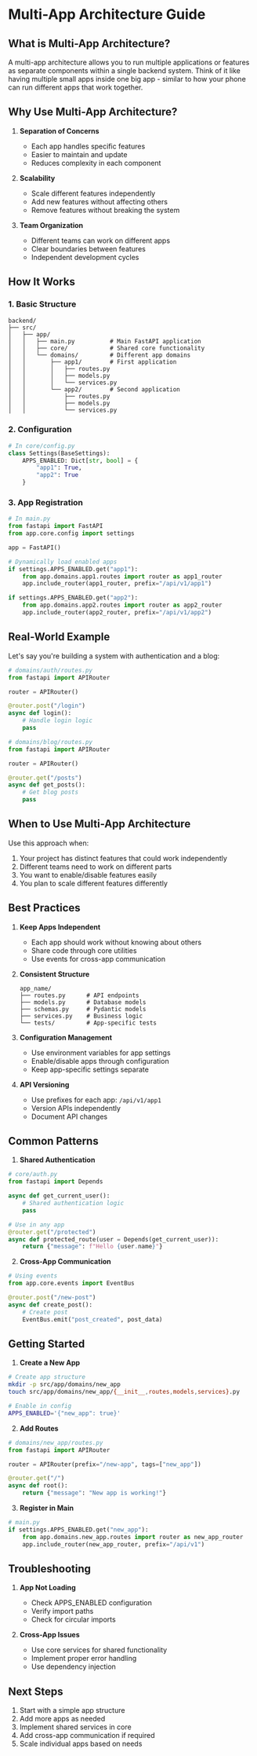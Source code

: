 # Multi-App Architecture Guide

## What is Multi-App Architecture?

A multi-app architecture allows you to run multiple applications or features as separate components within a single backend system. Think of it like having multiple small apps inside one big app - similar to how your phone can run different apps that work together.

## Why Use Multi-App Architecture?

1. **Separation of Concerns**
   - Each app handles specific features
   - Easier to maintain and update
   - Reduces complexity in each component

2. **Scalability**
   - Scale different features independently
   - Add new features without affecting others
   - Remove features without breaking the system

3. **Team Organization**
   - Different teams can work on different apps
   - Clear boundaries between features
   - Independent development cycles

## How It Works

### 1. Basic Structure
```
backend/
├── src/
│   ├── app/
│   │   ├── main.py          # Main FastAPI application
│   │   ├── core/            # Shared core functionality
│   │   └── domains/         # Different app domains
│   │       ├── app1/        # First application
│   │       │   ├── routes.py
│   │       │   ├── models.py
│   │       │   └── services.py
│   │       └── app2/        # Second application
│   │           ├── routes.py
│   │           ├── models.py
│   │           └── services.py
```

### 2. Configuration
```python
# In core/config.py
class Settings(BaseSettings):
    APPS_ENABLED: Dict[str, bool] = {
        "app1": True,
        "app2": True
    }
```

### 3. App Registration
```python
# In main.py
from fastapi import FastAPI
from app.core.config import settings

app = FastAPI()

# Dynamically load enabled apps
if settings.APPS_ENABLED.get("app1"):
    from app.domains.app1.routes import router as app1_router
    app.include_router(app1_router, prefix="/api/v1/app1")

if settings.APPS_ENABLED.get("app2"):
    from app.domains.app2.routes import router as app2_router
    app.include_router(app2_router, prefix="/api/v1/app2")
```

## Real-World Example

Let's say you're building a system with authentication and a blog:

```python
# domains/auth/routes.py
from fastapi import APIRouter

router = APIRouter()

@router.post("/login")
async def login():
    # Handle login logic
    pass

# domains/blog/routes.py
from fastapi import APIRouter

router = APIRouter()

@router.get("/posts")
async def get_posts():
    # Get blog posts
    pass
```

## When to Use Multi-App Architecture

Use this approach when:
1. Your project has distinct features that could work independently
2. Different teams need to work on different parts
3. You want to enable/disable features easily
4. You plan to scale different features differently

## Best Practices

1. **Keep Apps Independent**
   - Each app should work without knowing about others
   - Share code through core utilities
   - Use events for cross-app communication

2. **Consistent Structure**
   ```
   app_name/
   ├── routes.py      # API endpoints
   ├── models.py      # Database models
   ├── schemas.py     # Pydantic models
   ├── services.py    # Business logic
   └── tests/         # App-specific tests
   ```

3. **Configuration Management**
   - Use environment variables for app settings
   - Enable/disable apps through configuration
   - Keep app-specific settings separate

4. **API Versioning**
   - Use prefixes for each app: `/api/v1/app1`
   - Version APIs independently
   - Document API changes

## Common Patterns

1. **Shared Authentication**
```python
# core/auth.py
from fastapi import Depends

async def get_current_user():
    # Shared authentication logic
    pass

# Use in any app
@router.get("/protected")
async def protected_route(user = Depends(get_current_user)):
    return {"message": f"Hello {user.name}"}
```

2. **Cross-App Communication**
```python
# Using events
from app.core.events import EventBus

@router.post("/new-post")
async def create_post():
    # Create post
    EventBus.emit("post_created", post_data)
```

## Getting Started

1. **Create a New App**
```bash
# Create app structure
mkdir -p src/app/domains/new_app
touch src/app/domains/new_app/{__init__,routes,models,services}.py

# Enable in config
APPS_ENABLED='{"new_app": true}'
```

2. **Add Routes**
```python
# domains/new_app/routes.py
from fastapi import APIRouter

router = APIRouter(prefix="/new-app", tags=["new_app"])

@router.get("/")
async def root():
    return {"message": "New app is working!"}
```

3. **Register in Main**
```python
# main.py
if settings.APPS_ENABLED.get("new_app"):
    from app.domains.new_app.routes import router as new_app_router
    app.include_router(new_app_router, prefix="/api/v1")
```

## Troubleshooting

1. **App Not Loading**
   - Check APPS_ENABLED configuration
   - Verify import paths
   - Check for circular imports

2. **Cross-App Issues**
   - Use core services for shared functionality
   - Implement proper error handling
   - Use dependency injection

## Next Steps

1. Start with a simple app structure
2. Add more apps as needed
3. Implement shared services in core
4. Add cross-app communication if required
5. Scale individual apps based on needs 